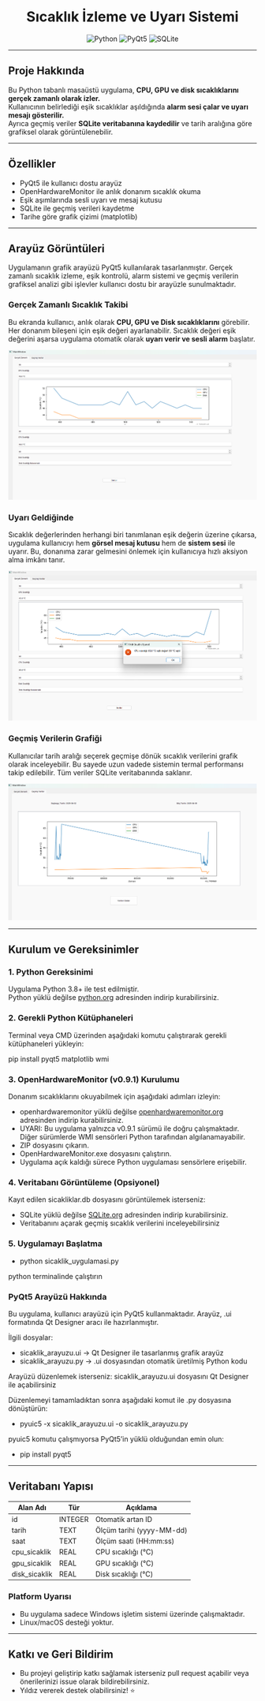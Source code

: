 <h1 align="center"> Sıcaklık İzleme ve Uyarı Sistemi</h1>

<p align="center">
  <img src="https://img.shields.io/badge/python-3.8%2B-blue?style=flat-square" alt="Python">
  <img src="https://img.shields.io/badge/gui-PyQt5-green?style=flat-square" alt="PyQt5">
  <img src="https://img.shields.io/badge/database-SQLite-lightgrey?style=flat-square" alt="SQLite">
</p>

---

##  Proje Hakkında

Bu Python tabanlı masaüstü uygulama, **CPU, GPU ve disk sıcaklıklarını gerçek zamanlı olarak izler.**  
Kullanıcının belirlediği eşik sıcaklıklar aşıldığında **alarm sesi çalar ve uyarı mesajı gösterilir.**  
Ayrıca geçmiş veriler **SQLite veritabanına kaydedilir** ve tarih aralığına göre grafiksel olarak görüntülenebilir.

---

##  Özellikler

-  PyQt5 ile kullanıcı dostu arayüz
-  OpenHardwareMonitor ile anlık donanım sıcaklık okuma
-  Eşik aşımlarında sesli uyarı ve mesaj kutusu
-  SQLite ile geçmiş verileri kaydetme
-  Tarihe göre grafik çizimi (matplotlib)

---

##  Arayüz Görüntüleri

Uygulamanın grafik arayüzü PyQt5 kullanılarak tasarlanmıştır. Gerçek zamanlı sıcaklık izleme, eşik kontrolü, alarm sistemi ve geçmiş verilerin grafiksel analizi gibi işlevler kullanıcı dostu bir arayüzle sunulmaktadır.

###  Gerçek Zamanlı Sıcaklık Takibi

Bu ekranda kullanıcı, anlık olarak **CPU, GPU ve Disk sıcaklıklarını** görebilir. Her donanım bileşeni için eşik değeri ayarlanabilir. Sıcaklık değeri eşik değerini aşarsa uygulama otomatik olarak **uyarı verir ve sesli alarm** başlatır.

![Gerçek Zamanlı Ekran](docs/genel_arayuz.png)

###  Uyarı Geldiğinde

Sıcaklık değerlerinden herhangi biri tanımlanan eşik değerin üzerine çıkarsa, uygulama kullanıcıyı hem **görsel mesaj kutusu** hem de **sistem sesi** ile uyarır. Bu, donanıma zarar gelmesini önlemek için kullanıcıya hızlı aksiyon alma imkânı tanır.

![Uyarı Ekranı](docs/uyari_ciktiginda.png)

###  Geçmiş Verilerin Grafiği

Kullanıcılar tarih aralığı seçerek geçmişe dönük sıcaklık verilerini grafik olarak inceleyebilir. Bu sayede uzun vadede sistemin termal performansı takip edilebilir. Tüm veriler SQLite veritabanında saklanır.

![Geçmiş Veriler Ekranı](docs/gecmis_veriler.png)

---

##  Kurulum ve Gereksinimler

### 1. Python Gereksinimi
Uygulama Python 3.8+ ile test edilmiştir.  
Python yüklü değilse [python.org](https://www.python.org/downloads/) adresinden indirip kurabilirsiniz.


### 2. Gerekli Python Kütüphaneleri

Terminal veya CMD üzerinden aşağıdaki komutu çalıştırarak gerekli kütüphaneleri yükleyin:

pip install pyqt5 matplotlib wmi


### 3. OpenHardwareMonitor (v0.9.1) Kurulumu
Donanım sıcaklıklarını okuyabilmek için aşağıdaki adımları izleyin:

- openhardwaremonitor yüklü değilse [openhardwaremonitor.org](https://openhardwaremonitor.org/downloads/) adresinden indirip kurabilirsiniz.
- UYARI:  Bu uygulama yalnızca v0.9.1 sürümü ile doğru çalışmaktadır. Diğer sürümlerde WMI sensörleri Python tarafından algılanamayabilir.
- ZIP dosyasını çıkarın.
- OpenHardwareMonitor.exe dosyasını çalıştırın.
- Uygulama açık kaldığı sürece Python uygulaması sensörlere erişebilir.


### 4. Veritabanı Görüntüleme (Opsiyonel)
Kayıt edilen sicakliklar.db dosyasını görüntülemek isterseniz:

- SQLite yüklü değilse [SQLite.org](https://sqlitebrowser.org/dl/) adresinden indirip kurabilirsiniz.
- Veritabanını açarak geçmiş sıcaklık verilerini inceleyebilirsiniz


### 5. Uygulamayı Başlatma

- python sicaklik_uygulamasi.py 

python terminalinde çalıştırın


### PyQt5 Arayüzü Hakkında

Bu uygulama, kullanıcı arayüzü için PyQt5 kullanmaktadır.
Arayüz, .ui formatında Qt Designer aracı ile hazırlanmıştır.

İlgili dosyalar:
- sicaklik_arayuzu.ui → Qt Designer ile tasarlanmış grafik arayüz
- sicaklik_arayuzu.py → .ui dosyasından otomatik üretilmiş Python kodu

Arayüzü düzenlemek isterseniz:
sicaklik_arayuzu.ui dosyasını Qt Designer ile açabilirsiniz

Düzenlemeyi tamamladıktan sonra aşağıdaki komut ile .py dosyasına dönüştürün:

- pyuic5 -x sicaklik_arayuzu.ui -o sicaklik_arayuzu.py

pyuic5 komutu çalışmıyorsa PyQt5’in yüklü olduğundan emin olun:

- pip install pyqt5

---

## Veritabanı Yapısı

| Alan Adı       | Tür     | Açıklama                  |
| -------------- | ------- | ------------------------- |
| id             | INTEGER | Otomatik artan ID         |
| tarih          | TEXT    | Ölçüm tarihi (yyyy-MM-dd) |
| saat           | TEXT    | Ölçüm saati (HH\:mm\:ss)  |
| cpu\_sicaklik  | REAL    | CPU sıcaklığı (°C)        |
| gpu\_sicaklik  | REAL    | GPU sıcaklığı (°C)        |
| disk\_sicaklik | REAL    | Disk sıcaklığı (°C)       |

### Platform Uyarısı
- Bu uygulama sadece Windows işletim sistemi üzerinde çalışmaktadır.
- Linux/macOS desteği yoktur.

---

##  Katkı ve Geri Bildirim
- Bu projeyi geliştirip katkı sağlamak isterseniz pull request açabilir veya önerilerinizi issue olarak bildirebilirsiniz.
- Yıldız vererek destek olabilirsiniz! ⭐